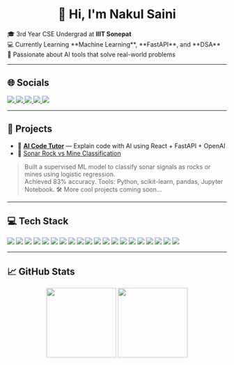 <h1 align="center">👋 Hi, I'm Nakul Saini</h1>

<p>
🎓 3rd Year CSE Undergrad at <strong>IIIT Sonepat</strong> <br>
💻 Currently Learning **Machine Learning**, **FastAPI**, and **DSA** <br>
🚀 Passionate about AI tools that solve real-world problems
</p>

---

## 🌐 Socials

<p align="left">
  <a href="https://discord.gg/tPa6VTy2" target="_blank">
    <img src="https://img.shields.io/badge/Discord-5865F2?style=for-the-badge&logo=discord&logoColor=white" />
  </a>
  <a href="https://instagram.com/nakul.saini_07" target="_blank">
    <img src="https://img.shields.io/badge/Instagram-E4405F?style=for-the-badge&logo=instagram&logoColor=white" />
  </a>
  <a href="https://www.linkedin.com/in/nakul-saini-4ba67328a/" target="_blank">
    <img src="https://img.shields.io/badge/LinkedIn-0077B5?style=for-the-badge&logo=linkedin&logoColor=white" />
  </a>
  <a href="https://twitter.com/Nakulsaini07" target="_blank">
    <img src="https://img.shields.io/badge/X-000000?style=for-the-badge&logo=twitter&logoColor=white" />
  </a>
  <a href="mailto:nakullsaini07@gmail.com" target="_blank">
    <img src="https://img.shields.io/badge/Email-D14836?style=for-the-badge&logo=gmail&logoColor=white" />
  </a>
</p>

---

## 💼 Projects

- 🧠 <a href="https://github.com/Nakulsaini07-coder/AI-Code-Tutor"><strong>AI Code Tutor</strong></a> — Explain code with AI using React + FastAPI + OpenAI
- 🔹 [Sonar Rock vs Mine Classification](https://github.com/Nakulsaini07-coder/Sonar_Rock_vs_Mine_Prediction)
> Built a supervised ML model to classify sonar signals as rocks or mines using logistic regression.  
Achieved 83% accuracy. Tools: Python, scikit-learn, pandas, Jupyter Notebook.
> 🛠️ More cool projects coming soon...

---

## 💻 Tech Stack

<p align="left">
  <img src="https://img.shields.io/badge/C-00599C?style=for-the-badge&logo=c&logoColor=white" />
  <img src="https://img.shields.io/badge/C++-00599C?style=for-the-badge&logo=c%2B%2B&logoColor=white" />
  <img src="https://img.shields.io/badge/HTML5-E34F26?style=for-the-badge&logo=html5&logoColor=white" />
  <img src="https://img.shields.io/badge/JavaScript-F7DF1E?style=for-the-badge&logo=javascript&logoColor=black" />
  <img src="https://img.shields.io/badge/Python-3776AB?style=for-the-badge&logo=python&logoColor=white" />
  <img src="https://img.shields.io/badge/Firebase-FFCA28?style=for-the-badge&logo=firebase&logoColor=black" />
  <img src="https://img.shields.io/badge/Vercel-000?style=for-the-badge&logo=vercel&logoColor=white" />
  <img src="https://img.shields.io/badge/Bootstrap-7952B3?style=for-the-badge&logo=bootstrap&logoColor=white" />
  <img src="https://img.shields.io/badge/Node.js-339933?style=for-the-badge&logo=nodedotjs&logoColor=white" />
  <img src="https://img.shields.io/badge/React-20232A?style=for-the-badge&logo=react&logoColor=61DAFB" />
  <img src="https://img.shields.io/badge/TailwindCSS-06B6D4?style=for-the-badge&logo=tailwind-css&logoColor=white" />
  <img src="https://img.shields.io/badge/Vite-646CFF?style=for-the-badge&logo=vite&logoColor=white" />
  <img src="https://img.shields.io/badge/MySQL-00758F?style=for-the-badge&logo=mysql&logoColor=white" />
  <img src="https://img.shields.io/badge/MongoDB-4EA94B?style=for-the-badge&logo=mongodb&logoColor=white" />
  <img src="https://img.shields.io/badge/Matplotlib-ffffff?style=for-the-badge&logo=matplotlib&logoColor=black" />
  <img src="https://img.shields.io/badge/Numpy-013243?style=for-the-badge&logo=numpy&logoColor=white" />
  <img src="https://img.shields.io/badge/Pandas-150458?style=for-the-badge&logo=pandas&logoColor=white" />
  <img src="https://img.shields.io/badge/Scikit--learn-F7931E?style=for-the-badge&logo=scikitlearn&logoColor=white" />
  <img src="https://img.shields.io/badge/TensorFlow-FF6F00?style=for-the-badge&logo=tensorflow&logoColor=white" />
  <img src="https://img.shields.io/badge/Babel-F9DC3E?style=for-the-badge&logo=babel&logoColor=black" />
</p>

---

## 📈 GitHub Stats

<p align="center">
  <img src="https://github-readme-stats.vercel.app/api?username=Nakulsaini07-coder&show_icons=true&theme=tokyonight" height="160"/>
  <img src="https://github-readme-stats.vercel.app/api/top-langs/?username=Nakulsaini07-coder&layout=compact&theme=tokyonight" height="160"/>
</p>
